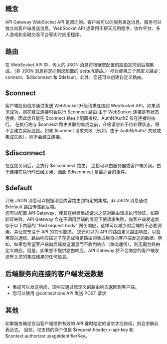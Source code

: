 ## 概念 
API Gateway WebSocket API 是双向的。客户端可以向服务发送消息，服务可以独立向客户端发送消息。WebSocket API 通常用于聊天应用程序、协作平台、多人游戏和金融交易平台等实时应用程序。
## 路由
在 WebSocket API 中，传入的 JSON 消息将根据您配置的路由定向到后端集成。（非 JSON 消息将定向到您配置的 $default 路由。）
可以使用三个预定义路由：$connect、$disconnect 和 $default。此外，您还可以创建自定义路由。
## $connect
客户端应用程序通过发送 WebSocket 升级请求连接到 WebSocket API。如果请求成功，则在建立连接时会执行 $connect 路由
由于 WebSocket 连接是有状态连接，因此您只能在 $connect 路由上配置授权。AuthN/AuthZ 仅在连接时执行。
在执行完与 $connect 路由关联的集成之前，升级请求处于待处理状态，将不会建立实际连接。如果 $connect 请求失败（例如，由于 AuthN/AuthZ 失败或集成失败），则不会建立连接。
## $disconnect
在连接关闭后，会执行 $disconnect 路由。
连接可以由服务器或客户端关闭。由于连接在执行时已经关闭，因此 $disconnect 是最适合的事件。
## $default
只有 JSON 消息可以根据消息内容路由到特定的集成。非 JSON 消息通过 $default 路由传递到后端。	
您可以配置 API Gateway，使其在继续集成请求之前对路由请求执行验证。如果验证失败，API Gateway 会在不调用后端的情况下使请求失败，向客户端发送类似于以下内容的 "Bad request body" 网关响应，这样可以减少对后端的不必要调用，并让您专注于 API 的其他要求。
您还可以为 API 的路由定义路由响应，以启用双向通信。路由响应描述了在完成特定路由的集成后将向客户端发送的数据。例如，如果您希望客户端向后端发送消息而不收到响应（单向通信），则无需为路由定义响应。但是，如果您不提供路由响应，API Gateway 将不会向您的客户端发送有关您的集成结果的任何信息。
## 后端服务向连接的客户端发送数据
- 集成可以发送响应，该响应通过您定义的路由响应返回到客户端。
- 您可以使用 @connections API 发送 POST 请求

## 其他
如果服务确定仅当客户端提供有效的 API 键时给定的请求才应继续，则会求解此表达式。
目前，仅支持的两个值是 $request.header.x-api-key 和 $context.authorizer.usageIdentifierKey。